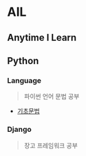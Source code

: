 # AIL
Anytime I Learn
---


## Python

### Language
> 파이썬 언어 문법 공부

- [기초문법](./language_python.md)

### Django
> 장고 프레임워크 공부
